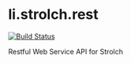 li.strolch.rest
==================

[![Build Status](http://jenkins.eitchnet.ch/buildStatus/icon?job=li.strolch.rest)](http://jenkins.eitchnet.ch/view/strolch/job/li.strolch.rest/)

Restful Web Service API for Strolch
